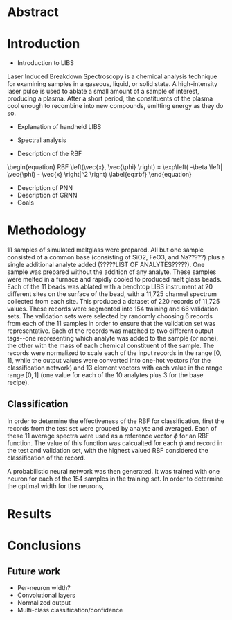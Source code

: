 # Abstract

# Introduction

- Introduction to LIBS

Laser Induced Breakdown Spectroscopy is a chemical analysis technique for 
examining samples in a gaseous, liquid, or solid state. A high-intensity 
laser pulse is used to ablate a small amount of a sample of interest, 
producing a plasma. After a short period, the constituents of the plasma 
cool enough to recombine into new compounds, emitting energy as they do so. 


- Explanation of handheld LIBS



- Spectral analysis
- Description of the RBF

\begin{equation}
    RBF \left(\vec{x}, \vec{\phi} \right) = \exp\left( -\beta \left| 
        \vec{\phi} - \vec{x} \right|^2 \right)
    \label{eq:rbf}
\end{equation}

- Description of PNN
- Description of GRNN
- Goals

# Methodology

11 samples of simulated meltglass were prepared. All but one sample consisted 
of a common base (consisting of SiO2, FeO3, and Na?????) plus a single 
additional analyte added (?????LIST OF ANALYTES?????). One sample was 
prepared without the addition of any analyte. These samples were melted in a 
furnace and rapidly cooled to produced melt glass beads. Each of the 11 beads 
was ablated with a benchtop LIBS instrument at 20 different sites on the 
surface of the bead, with a 11,725 channel spectrum collected from each site. 
This produced a dataset of 220 records of 11,725 values. These records were 
segmented into 154 training and 66 validation sets. The validation sets were 
selected by randomly choosing 6 records from each of the 11 samples in order 
to ensure that the validation set was representative. Each of the records was 
matched to two different output tags--one representing which analyte was 
added to the sample (or none), the other with the mass of each chemical 
constituent of the sample. The records were normalized to scale each of the 
input records in the range $\left[0,1\right]$, while the output values were 
converted into one-hot vectors (for the classification network) and 13 
element vectors with each value in the range range $\left[0,1\right]$ (one 
value for each of the 10 analytes plus 3 for the base recipe). 

## Classification

In order to determine the effectiveness of the RBF for classification, first 
the records from the test set were grouped by analyte and averaged. Each of 
these 11 average spectra were used as a reference vector $\phi$ for an RBF 
function. The value of this function was calcualted for each $\phi$ and 
record in the test and validation set, with the highest valued RBF considered 
the classification of the record. 

A probabilistic neural network was then generated. It was trained with one 
neuron for each of the 154 samples in the training set. In order to determine 
the optimal width for the neurons, 

# Results

# Conclusions

## Future work

- Per-neuron width?
- Convolutional layers
- Normalized output
- Multi-class classification/confidence